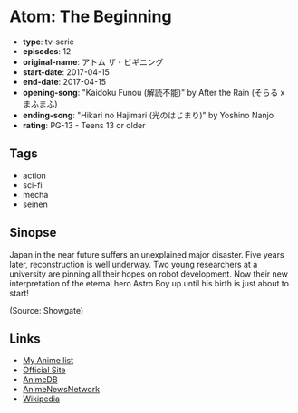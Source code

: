 # Atom: The Beginning

-   **type**: tv-serie
-   **episodes**: 12
-   **original-name**: アトム ザ・ビギニング
-   **start-date**: 2017-04-15
-   **end-date**: 2017-04-15
-   **opening-song**: "Kaidoku Funou (解読不能)" by After the Rain (そらる x まふまふ)
-   **ending-song**: "Hikari no Hajimari (光のはじまり)" by Yoshino Nanjo
-   **rating**: PG-13 - Teens 13 or older

## Tags

-   action
-   sci-fi
-   mecha
-   seinen

## Sinopse

Japan in the near future suffers an unexplained major disaster. Five years later, reconstruction is well underway. Two young researchers at a university are pinning all their hopes on robot development. Now their new interpretation of the eternal hero Astro Boy up until his birth is just about to start!

(Source: Showgate)

## Links

-   [My Anime list](https://myanimelist.net/anime/33371/Atom__The_Beginning)
-   [Official Site](http://www.atom-tb.com/)
-   [AnimeDB](http://anidb.info/perl-bin/animedb.pl?show=anime&aid=12148)
-   [AnimeNewsNetwork](http://www.animenewsnetwork.com/encyclopedia/anime.php?id=18989)
-   [Wikipedia](https://en.wikipedia.org/wiki/Atom:_The_Beginning)
